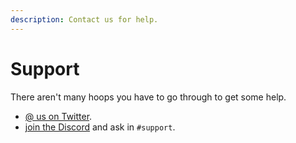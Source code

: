 ```yaml
---
description: Contact us for help.
---
```


# Support

There aren't many hoops you have to go through to get some help.

* [@ us on Twitter](https://twitter.com/OneForm_js).
* [join the Discord](https://discord.gg/zqzj9q9E) and ask in `#support`.

